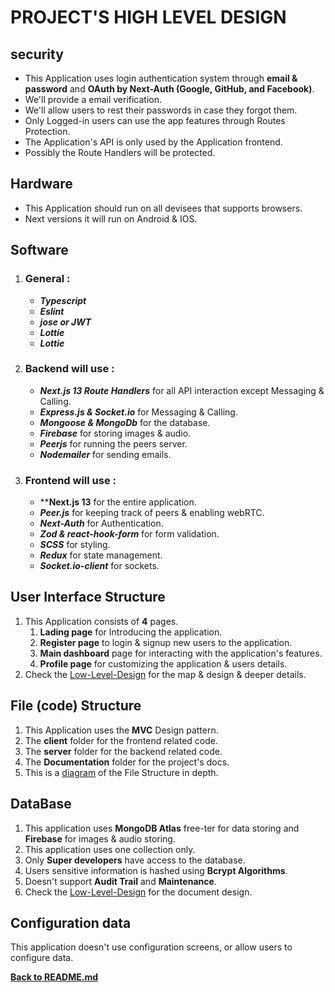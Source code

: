# PROJECT'S HIGH LEVEL DESIGN

## security
- This Application uses login authentication system through **email & password**
and **OAuth by Next-Auth (Google, GitHub, and Facebook)**.
- We'll provide a email verification.
- We'll allow users to rest their passwords in case they forgot them.
- Only Logged-in users can use the app features through Routes Protection.
- The Application's API is only used by the Application frontend.
- Possibly the Route Handlers will be protected.

## Hardware
- This Application should run on all devisees that supports browsers.
- Next versions it will run on Android & IOS.

## Software
1. ### **General** : 
    - ***Typescript***
    - ***Eslint***
    - ***jose or JWT***
    - ***Lottie*** 
    - ***Lottie*** 



2. ### **Backend will use** : 
    - ***Next.js 13 Route Handlers*** for all API interaction except  Messaging & Calling.
    - ***Express.js & Socket.io*** for Messaging & Calling.
    - ***Mongoose & MongoDb*** for the database.
    - ***Firebase*** for storing images & audio.
    - ***Peerjs*** for running the peers server.
    - ***Nodemailer*** for sending emails.


3. ### **Frontend will use** :
     - ****Next.js 13** for the entire application.
     - ***Peer.js*** for keeping track of peers & enabling webRTC.
     - ***Next-Auth*** for Authentication.
     - ***Zod & react-hook-form*** for form validation.
     - ***SCSS*** for styling.
     - ***Redux*** for state management.
     - ***Socket.io-client*** for sockets.

## User Interface Structure
1. This Application consists of **4** pages.
   1. **Lading page** for Introducing the application.
   2. **Register page** to login & signup new users to the application.
   3. **Main dashboard** page for interacting with the application's features.
   4. **Profile page** for customizing the application & users details.
1. Check the [Low-Level-Design](Low-Level-Design.md) for the map & design & deeper details.

## File (code) Structure
1. This Application uses the **MVC** Design pattern.
1. The **client** folder for the frontend related code.
1. The **server** folder for the backend related code. 
1. The **Documentation** folder for the project's docs.
1. This is a [diagram](./assets/kerm%20AI%202.jpg) of the File Structure in depth.  

## DataBase
1. This application uses **MongoDB Atlas** free-ter for data storing and **Firebase** for images & audio storing.
2. This application uses one collection only.
3. Only **Super developers** have access to the database.
4. Users sensitive information is hashed using **Bcrypt Algorithms**.
5. Doesn't support **Audit Trail** and **Maintenance**.
6. Check the [Low-Level-Design](Low-Level-Design.md) for the document design.

## Configuration data
This application doesn't use configuration screens, or allow users to configure data.

**[Back to README.md](../README.md)**